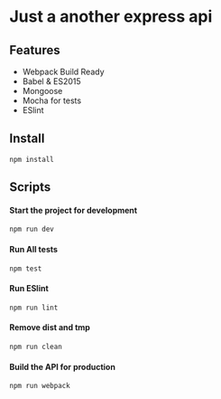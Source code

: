 # Just a another express api

## Features

* Webpack Build Ready
* Babel & ES2015
* Mongoose
* Mocha for tests
* ESlint
 
## Install
```
npm install
```

## Scripts

#### Start the project for development
```
npm run dev
```

#### Run All tests
```
npm test
```

#### Run ESlint
```
npm run lint
```

#### Remove dist and tmp
```
npm run clean
```

#### Build the API for production
```
npm run webpack
```
